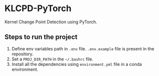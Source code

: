 # KLCPD-PyTorch
Kernel Change Point Detection using PyTorch.
## Steps to run the project
1. Define env variables path in `.env` file. `.env.example` file is present in the repository.
2. Set a `PROJ_DIR_PATH` in the `~/.bashrc` file.
3. Install all the dependencies using `environment.yml` file in a conda environment.
